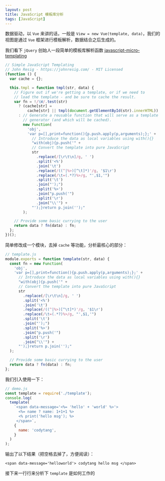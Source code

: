 ```yaml
---
layout: post
title: JavaScript 模板库分析
tags: [JavaScript]
---
```


数据驱动，以 `Vue` 来讲的话，一般是 `View = new Vue(template, data)`，我们的视图是通过 `Vue` 框架进行模板解析，数据结合之后生成的。

我们看下 `jQuery` 创始人一段简单的模板库解析函数 [javascript-micro-templating](https://johnresig.com/blog/javascript-micro-templating/)

```js
// Simple JavaScript Templating
// John Resig - https://johnresig.com/ - MIT Licensed
(function () {
  var cache = {};

  this.tmpl = function tmpl(str, data) {
    // Figure out if we're getting a template, or if we need to
    // load the template - and be sure to cache the result.
    var fn = !/\W/.test(str)
      ? (cache[str] =
          cache[str] || tmpl(document.getElementById(str).innerHTML))
      : // Generate a reusable function that will serve as a template
        // generator (and which will be cached).
        new Function(
          'obj',
          'var p=[],print=function(){p.push.apply(p,arguments);};' +
            // Introduce the data as local variables using with(){}
            "with(obj){p.push('" +
            // Convert the template into pure JavaScript
            str
              .replace(/[\r\t\n]/g, ' ')
              .split('<%')
              .join('\t')
              .replace(/((^|%>)[^\t]*)'/g, '$1\r')
              .replace(/\t=(.*?)%>/g, "',$1,'")
              .split('\t')
              .join("');")
              .split('%>')
              .join("p.push('")
              .split('\r')
              .join("\\'") +
            "');}return p.join('');"
        );

    // Provide some basic currying to the user
    return data ? fn(data) : fn;
  };
})();
```

简单修改成一个模块，去掉 `cache` 等功能，分析最核心的部分：

```js
// template.js
module.exports = function template(str, data) {
  const fn = new Function(
    'obj',
    'var p=[],print=function(){p.push.apply(p,arguments);};' +
      // Introduce the data as local variables using with(){}
      "with(obj){p.push('" +
      // Convert the template into pure JavaScript
      str
        .replace(/[\r\t\n]/g, ' ')
        .split('<%')
        .join('\t')
        .replace(/((^|%>)[^\t]*)'/g, '$1\r')
        .replace(/\t=(.*?)%>/g, "',$1,'")
        .split('\t')
        .join("');")
        .split('%>')
        .join("p.push('")
        .split('\r')
        .join("\\'") +
      "');}return p.join('');"
  );

  // Provide some basic currying to the user
  return data ? fn(data) : fn;
};
```

我们引入使用一下：

```js
// demo.js
const template = require('./template');
console.log(
  template(
    `<span data-message='<%= 'hello' + 'world' %>'>
      <%= name ? name: 1+1+1 %>
      <% print('hello msg'); %>
     </span>`,
    {
      name: 'codytang',
    }
  )
);
```

输出了以下结果（把空格去掉了，方便阅读）：

`<span data-message='helloworld'> codytang hello msg </span>`

接下来一行行来分析下 `template` 是如何工作的
